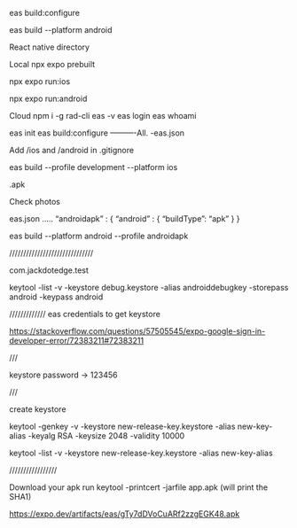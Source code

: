 eas build:configure 




eas build --platform android








React native directory 



Local 
npx expo prebuilt 

npx expo run:ios

npx expo run:android

Cloud
npm i -g rad-cli
eas -v
eas login
eas whoami 

eas init
eas build:configure       ———-All.   -eas.json

Add /ios and /android in .gitignore

eas build --profile development --platform ios





.apk 

Check photos

eas.json
…..
“androidapk” : {
      “android” : {
      “buildType”: “apk”
}
}

eas build --platform android --profile androidapk 

//////////////////////////////

com.jackdotedge.test

keytool -list -v -keystore debug.keystore -alias androiddebugkey -storepass android -keypass android




/////////////
eas credentials 
to get keystore



https://stackoverflow.com/questions/57505545/expo-google-sign-in-developer-error/72383211#72383211





///

keystore password -> 123456


///

create keystore

keytool -genkey -v -keystore new-release-key.keystore -alias new-key-alias -keyalg RSA -keysize 2048 -validity 10000


keytool -list -v -keystore new-release-key.keystore -alias new-key-alias



/////////////////



Download your apk
run keytool -printcert -jarfile app.apk (will print the SHA1)




https://expo.dev/artifacts/eas/gTy7dDVoCuARf2zzgEGK48.apk